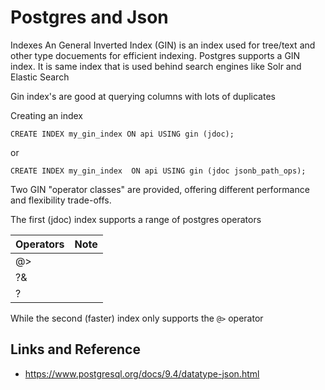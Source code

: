 
# Postgres and Json


Indexes
An General Inverted Index (GIN)  is an index used for tree/text and other type docuements for efficient indexing.  Postgres supports a GIN index. It is same index that is used behind search engines like Solr and Elastic Search

Gin index's are good at querying columns with lots of duplicates 

Creating an index 

    CREATE INDEX my_gin_index ON api USING gin (jdoc);
or 

    CREATE INDEX my_gin_index  ON api USING gin (jdoc jsonb_path_ops);


 Two GIN  "operator classes"  are provided, offering different performance and flexibility trade-offs.

The first (jdoc) index supports a range of postgres operators 

| Operators |  Note|  
|--|--|
| @> |  |
|  ?&  | | 
| ? | | 

While the second (faster) index only supports the `@>` operator 


## Links and Reference
 * https://www.postgresql.org/docs/9.4/datatype-json.html
<!--stackedit_data:
eyJoaXN0b3J5IjpbLTY5NjgxNTEyOCwtMTM4MTc2MzgzMiwxMj
g4NzYxNzM3LDE0MjQ1OTQwNDIsLTk2NjkyMTU4N119
-->
